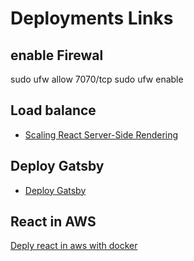 # Deployments Links


## enable Firewal
sudo ufw allow 7070/tcp
sudo ufw enable

## Load balance
- [Scaling React Server-Side Rendering](http://arkwright.github.io/scaling-react-server-side-rendering.html?utm_source=mybridge&utm_medium=blog&utm_campaign=read_more)

## Deploy Gatsby
- [Deploy Gatsby](https://www.gatsbyjs.org/docs/deploy-gatsby/)


## React in AWS
[Deply react in aws with docker](https://medium.com/@ianlancaster/deploying-your-react-app-to-aws-using-docker-part-1-setting-up-the-deploy-script-fdfa0b7a66c3)